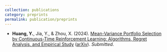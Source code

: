 ```yaml
---
collection: publications
category: preprints
permalink: publication/preprints
---
```

<ul>
  <li><strong>Huang, Y.</strong>, Jia, Y., & Zhou, X. (2024). 
      <a href="/files/MV_ArXiv.pdf">Mean-Variance Portfolio Selection by Continuous-Time Reinforcement Learning: Algorithms, Regret Analysis, and Empirical Study</a> 
      (<a href="https://arxiv.org/abs/2412.16175">arXiv</a>). <em>Submitted</em>.
  </li>
  
</ul>
